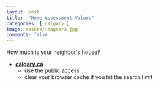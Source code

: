 ```yaml
---
layout: post
title:  "Home Assessment Values"
categories: [ calgary ]
image: assets/images/3.jpg
comments: false
---
```


How much is your neighbor's house?

- **[calgary.ca](https://assessmentsearch.calgary.ca/externallogin.aspx)**
    - use the public access
    - clear your browser cache if you hit the search limit

